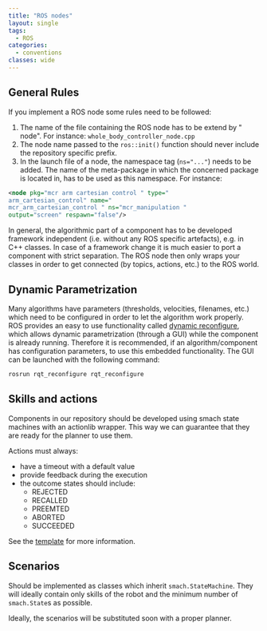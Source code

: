```yaml
---
title: "ROS nodes"
layout: single
tags:
  - ROS
categories:
  - conventions
classes: wide
---
```


## General Rules
If you implement a ROS node some rules need to be followed:
1. The name of the file containing the ROS node has to be extend by " node".
For instance:
`whole_body_controller_node.cpp`
2. The node name passed to the `ros::init()` function should never include the
repository specific prefix.
3. In the launch file of a node, the namespace tag (`ns="..."`) needs to be added.
The name of the meta-package in which the concerned package is located
in, has to be used as this namespace. For instance:

```xml
<node pkg="mcr arm cartesian control " type="
arm_cartesian_control" name="
mcr_arm_cartesian_control " ns="mcr_manipulation "
output="screen" respawn="false"/>
```

In general, the algorithmic part of a component has to be developed framework
independent (i.e. without any ROS specific artefacts), e.g. in C++ classes. In
case of a framework change it is much easier to port a component with strict
separation.
The ROS node then only wraps your classes in order to get connected (by topics,
actions, etc.) to the ROS world.

## Dynamic Parametrization
Many algorithms have parameters (thresholds, velocities, filenames, etc.) which
need to be configured in order to let the algorithm work properly. ROS provides
an easy to use functionality called [dynamic reconfigure](http://wiki.ros.org/dynamic_reconfigure), which allows dynamic
parametrization (through a GUI) while the component is already running. Therefore it is recommended, if an algorithm/component has configuration parameters,
to use this embedded functionality. The GUI can be launched with the following
command:

```bash
rosrun rqt_reconfigure rqt_reconfigure
```

## Skills and actions
Components in our repository should be developed using smach state machines with an actionlib wrapper. This way we can guarantee that they are ready for the planner to use them.

Actions must always:
* have a timeout with a default value
* provide feedback during the execution
* the outcome states should include:
    * REJECTED
    * RECALLED
    * PREEMTED
    * ABORTED
    * SUCCEEDED

See the  [template](wiki/templates/templates#skills) for more information.

## Scenarios
Should be implemented as classes which inherit `smach.StateMachine`. They will ideally contain only skills of the robot and the minimum number of `smach.State`s as possible.

Ideally, the scenarios will be substituted soon with a proper planner.
